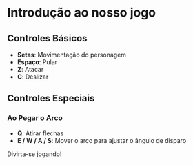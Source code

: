 # Introdução ao nosso jogo

## Controles Básicos

- **Setas**: Movimentação do personagem
- **Espaço**: Pular
- **Z**: Atacar
- **C**: Deslizar

## Controles Especiais

### Ao Pegar o Arco

- **Q**: Atirar flechas
- **E / W / A / S**: Mover o arco para ajustar o ângulo de disparo

Divirta-se jogando!

